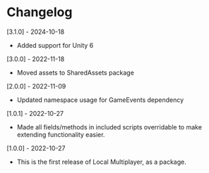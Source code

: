 # Changelog

[3.1.0] - 2024-10-18
- Added support for Unity 6

[3.0.0] - 2022-11-18
- Moved assets to SharedAssets package

[2.0.0] - 2022-11-09
- Updated namespace usage for GameEvents dependency

[1.0.1] - 2022-10-27
- Made all fields/methods in included scripts overridable to make extending functionality easier.

[1.0.0] - 2022-10-27
- This is the first release of Local Multiplayer, as a package.